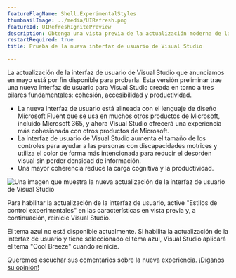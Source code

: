 ```yaml
---
featureFlagName: Shell.ExperimentalStyles
thumbnailImage: ../media/UIRefresh.png
featureId: UIRefreshIgnitePreview
description: Obtenga una vista previa de la actualización moderna de la interfaz de usuario de Visual Studio.
restartRequired: true
title: Prueba de la nueva interfaz de usuario de Visual Studio

---
```


La actualización de la interfaz de usuario de Visual Studio que anunciamos en mayo está por fin disponible para probarla. Esta versión preliminar trae una nueva interfaz de usuario para Visual Studio creada en torno a tres pilares fundamentales: cohesión, accesibilidad y productividad.
- La nueva interfaz de usuario está alineada con el lenguaje de diseño Microsoft Fluent que se usa en muchos otros productos de Microsoft, incluido Microsoft 365, y ahora Visual Studio ofrecerá una experiencia más cohesionada con otros productos de Microsoft.
- La interfaz de usuario de Visual Studio aumenta el tamaño de los controles para ayudar a las personas con discapacidades motrices y utiliza el color de forma más intencionada para reducir el desorden visual sin perder densidad de información.
- Una mayor coherencia reduce la carga cognitiva y la productividad.
 
![Una imagen que muestra la nueva actualización de la interfaz de usuario de Visual Studio](../media/UIRefresh.png)
 
Para habilitar la actualización de la interfaz de usuario, active "Estilos de control experimentales" en las características en vista previa y, a continuación, reinicie Visual Studio.
 
El tema azul no está disponible actualmente. Si habilita la actualización de la interfaz de usuario y tiene seleccionado el tema azul, Visual Studio aplicará el tema "Cool Breeze" cuando reinicie.
 
Queremos escuchar sus comentarios sobre la nueva experiencia. [¡Díganos su opinión!](https://aka.ms/uirefresh179devcomm)
